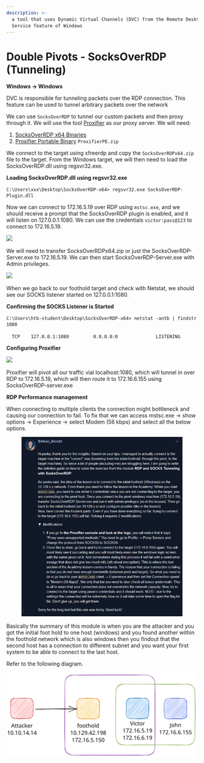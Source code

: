 ```yaml
---
description: >-
  a tool that uses Dynamic Virtual Channels (DVC) from the Remote Desktop
  Service feature of Windows
---
```


# Double Pivots - SocksOverRDP (Tunneling)

**Windows -> Windows**

DVC is responsible for tunneling packets over the RDP connection. This feature can be used to tunnel arbitrary packets over the network

We can use `SocksOverRDP` to tunnel our custom packets and then proxy through it. We will use the tool [Proxifier](https://www.proxifier.com/) as our proxy server. We will need:

1. [SocksOverRDP x64 Binaries](https://github.com/nccgroup/SocksOverRDP/releases)
2. [Proxifier Portable Binary](https://www.proxifier.com/download/#win-tab) `ProxifierPE.zip`

We connect to the target using xfreerdp and copy the `SocksOverRDPx64.zip` file to the target. From the Windows target, we will then need to load the SocksOverRDP.dll using regsvr32.exe.

**Loading SocksOverRDP.dll using regsvr32.exe**

```cmd-session
C:\Users\xxx\Desktop\SocksOverRDP-x64> regsvr32.exe SocksOverRDP-Plugin.dll
```

Now we can connect to 172.16.5.19 over RDP using `mstsc.exe`, and we should receive a prompt that the SocksOverRDP plugin is enabled, and it will listen on 127.0.0.1:1080. We can use the credentials `victor:pass@123` to connect to 172.16.5.19.

![](https://academy.hackthebox.com/storage/modules/158/pivotingtoDC.png)

We will need to transfer SocksOverRDPx64.zip or just the SocksOverRDP-Server.exe to 172.16.5.19. We can then start SocksOverRDP-Server.exe with Admin privileges.

![](https://academy.hackthebox.com/storage/modules/158/executingsocksoverrdpserver.png)

When we go back to our foothold target and check with Netstat, we should see our SOCKS listener started on 127.0.0.1:1080.

**Confirming the SOCKS Listener is Started**

```cmd-session
C:\Users\htb-student\Desktop\SocksOverRDP-x64> netstat -antb | findstr 1080

  TCP    127.0.0.1:1080         0.0.0.0:0              LISTENING
```

**Configuring Proxifier**

![](https://academy.hackthebox.com/storage/modules/158/configuringproxifier.gif)

Proxifier will pivot all our traffic vial localhost:1080, which will tunnel in over RDP to 172.16.5.19, which will then route it to 172.16.6.155 using SocksOverRDP-server.exe

**RDP Performance management**

When connecting to multiple clients the connection might bottleneck and causing our connection to fail. To fix that we can access mstsc.exe -> show options -> Experience -> select Modem (56 kbps) and select all the below options.

<figure><img src="../../.gitbook/assets/image (57).png" alt=""><figcaption></figcaption></figure>

Basically the summary of this module is when you are the attacker and you got the initial foot hold to one host (windows) and you found another within the foothold network which is also windows then you findout that the second host has a connection to different subnet and you want your first system to be able to connect to the last host.

Refer to the following diagram.

<img src="../../.gitbook/assets/file.excalidraw.svg" alt="Visual representation of the Lab environment" class="gitbook-drawing">
